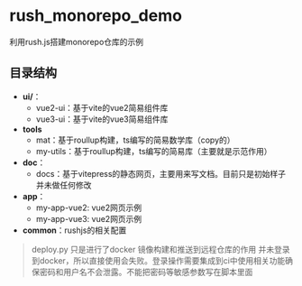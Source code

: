 # rush_monorepo_demo
利用rush.js搭建monorepo仓库的示例

## 目录结构

- **ui/**：
  - vue2-ui：基于vite的vue2简易组件库
  - vue3-ui：基于vite的vue3简易组件库
- **tools**
  - mat：基于roullup构建，ts编写的简易数学库（copy的）
  - my-utils：基于roullup构建，ts编写的简易库（主要就是示范作用）
- **doc**：
  -  docs：基于vitepress的静态网页，主要用来写文档。目前只是初始样子并未做任何修改
- **app**：
  - my-app-vue2:  vue2网页示例
  - my-app-vue3:  vue2网页示例
- **common**：rushjs的相关配置

> deploy.py 只是进行了docker 镜像构建和推送到远程仓库的作用 并未登录到docker，所以直接使用会失败。登录操作需要集成到ci中使用相关功能确保密码和用户名不会泄露。不能把密码等敏感参数写在脚本里面

